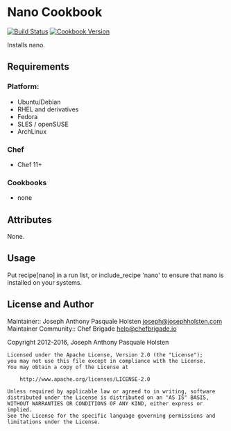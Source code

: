 # Nano Cookbook

[![Build Status](https://travis-ci.org/sous-chefs/nano-cookbook.svg?branch=master)](https://travis-ci.org/sous-chefs/nano-cookbook) [![Cookbook Version](https://img.shields.io/cookbook/v/nano-cookbook.svg)](https://supermarket.chef.io/cookbooks/nano)

Installs nano.

## Requirements

### Platform:

- Ubuntu/Debian
- RHEL and derivatives
- Fedora
- SLES / openSUSE
- ArchLinux

### Chef

- Chef 11+

### Cookbooks

- none

## Attributes

None.

## Usage

Put recipe[nano] in a run list, or include_recipe 'nano' to ensure that nano is installed on your systems.

## License and Author

Maintainer:: Joseph Anthony Pasquale Holsten [joseph@josephholsten.com](mailto:joseph@josephholsten.com) Maintainer Community:: Chef Brigade [help@chefbrigade.io](mailto:help@chefbrigade.io)

Copyright 2012-2016, Joseph Anthony Pasquale Holsten

```
Licensed under the Apache License, Version 2.0 (the "License");
you may not use this file except in compliance with the License.
You may obtain a copy of the License at

    http://www.apache.org/licenses/LICENSE-2.0

Unless required by applicable law or agreed to in writing, software
distributed under the License is distributed on an "AS IS" BASIS,
WITHOUT WARRANTIES OR CONDITIONS OF ANY KIND, either express or implied.
See the License for the specific language governing permissions and
limitations under the License.
```
